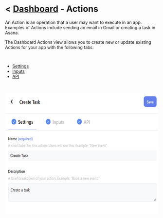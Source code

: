 # < [Dashboard](../README.md) - Actions

An Action is an operation that a user may want to execute in an app. Examples of Actions include sending an email in Gmail or creating a task in Asana.

The Dashboard Actions view allows you to create new or update existing Actions for your app with the following tabs:

<br />

- [Settings](./Actions-Settings.md)
- [Inputs](./Actions-Inputs.md)
- [API](./Actions-Api.md)

<br />

<p>
  <img height="400px" src="../../img/actions.png">
</p>
